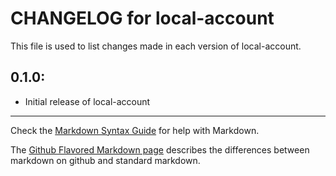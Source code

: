 # CHANGELOG for local-account

This file is used to list changes made in each version of local-account.

## 0.1.0:

* Initial release of local-account

- - -
Check the [Markdown Syntax Guide](http://daringfireball.net/projects/markdown/syntax) for help with Markdown.

The [Github Flavored Markdown page](http://github.github.com/github-flavored-markdown/) describes the differences between markdown on github and standard markdown.
